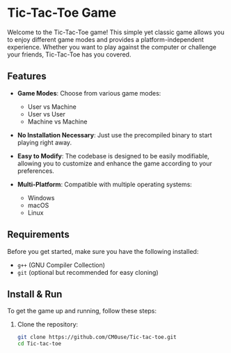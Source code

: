 # Tic-Tac-Toe Game

Welcome to the Tic-Tac-Toe game! This simple yet classic game allows you to enjoy different game modes and provides a platform-independent experience. Whether you want to play against the computer or challenge your friends, Tic-Tac-Toe has you covered.

## Features

- **Game Modes**: Choose from various game modes:
  - User vs Machine
  - User vs User
  - Machine vs Machine

- **No Installation Necessary**: Just use the precompiled binary to start playing right away.

- **Easy to Modify**: The codebase is designed to be easily modifiable, allowing you to customize and enhance the game according to your preferences.

- **Multi-Platform**: Compatible with multiple operating systems:
  - Windows
  - macOS
  - Linux

## Requirements

Before you get started, make sure you have the following installed:

- `g++` (GNU Compiler Collection)
- `git` (optional but recommended for easy cloning)

## Install & Run

To get the game up and running, follow these steps:

1. Clone the repository:

   ```bash
   git clone https://github.com/CM0use/Tic-tac-toe.git
   cd Tic-tac-toe

